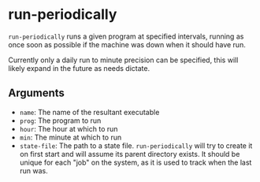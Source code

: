 run-periodically
=================

`run-periodically` runs a given program at specified intervals, running as
once soon as possible if the machine was down when it should have run.

Currently only a daily run to minute precision can be specified, this will
likely expand in the future as needs dictate.

Arguments
----------

* `name`: The name of the resultant executable
* `prog`: The program to run
* `hour`: The hour at which to run
* `min`: The minute at which to run
* `state-file`: The path to a state file. `run-periodically` will try to create
  it on first start and will assume its parent directory exists. It should be
  unique for each "job" on the system, as it is used to track when the last
  run was.
